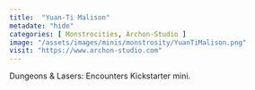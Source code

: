 ```yaml
---
title:  "Yuan-Ti Malison"
metadate: "hide"
categories: [ Monstrocities, Archon-Studio ]
image: "/assets/images/minis/monstrosity/YuanTiMalison.png"
visit: "https://www.archon-studio.com"
---
```

Dungeons & Lasers: Encounters Kickstarter mini.